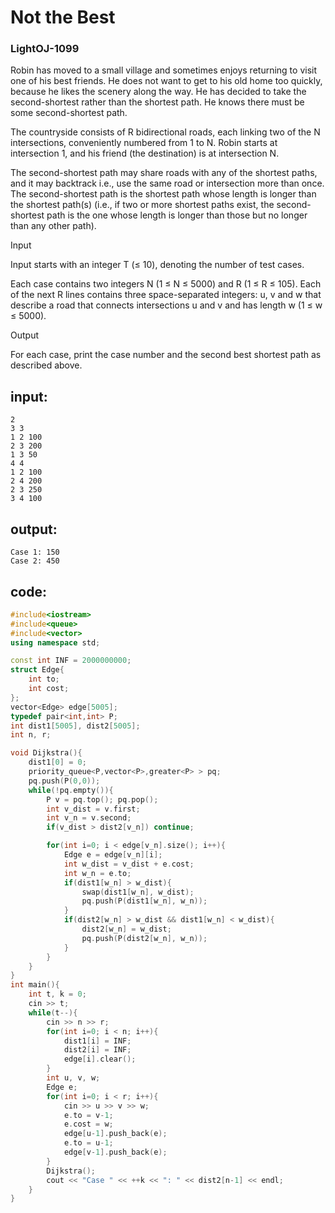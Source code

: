# Not the Best
### LightOJ-1099

Robin has moved to a small village and sometimes enjoys returning to visit one of his best friends. He does not want to get to his old home too quickly, because he likes the scenery along the way. He has decided to take the second-shortest rather than the shortest path. He knows there must be some second-shortest path.

The countryside consists of R bidirectional roads, each linking two of the N intersections, conveniently numbered from 1 to N. Robin starts at intersection 1, and his friend (the destination) is at intersection N.

The second-shortest path may share roads with any of the shortest paths, and it may backtrack i.e., use the same road or intersection more than once. The second-shortest path is the shortest path whose length is longer than the shortest path(s) (i.e., if two or more shortest paths exist, the second-shortest path is the one whose length is longer than those but no longer than any other path).

Input

Input starts with an integer T (≤ 10), denoting the number of test cases.

Each case contains two integers N (1 ≤ N ≤ 5000) and R (1 ≤ R ≤ 105). Each of the next R lines contains three space-separated integers: u, v and w that describe a road that connects intersections u and v and has length w (1 ≤ w ≤ 5000).

Output

For each case, print the case number and the second best shortest path as described above.

## input:

```
2
3 3
1 2 100
2 3 200
1 3 50
4 4
1 2 100
2 4 200
2 3 250
3 4 100
```

## output:

```
Case 1: 150
Case 2: 450
```

## code:

``` cpp
#include<iostream>
#include<queue>
#include<vector>
using namespace std;

const int INF = 2000000000;
struct Edge{
    int to;
    int cost;
};
vector<Edge> edge[5005];
typedef pair<int,int> P;
int dist1[5005], dist2[5005];
int n, r;

void Dijkstra(){
    dist1[0] = 0;
    priority_queue<P,vector<P>,greater<P> > pq;
    pq.push(P(0,0));
    while(!pq.empty()){
        P v = pq.top(); pq.pop();
        int v_dist = v.first;
        int v_n = v.second;
        if(v_dist > dist2[v_n]) continue;

        for(int i=0; i < edge[v_n].size(); i++){
            Edge e = edge[v_n][i];
            int w_dist = v_dist + e.cost;
            int w_n = e.to;
            if(dist1[w_n] > w_dist){
                swap(dist1[w_n], w_dist);
                pq.push(P(dist1[w_n], w_n));
            }
            if(dist2[w_n] > w_dist && dist1[w_n] < w_dist){
                dist2[w_n] = w_dist;
                pq.push(P(dist2[w_n], w_n));
            }
        }
    }
}
int main(){
    int t, k = 0;
    cin >> t;
    while(t--){
        cin >> n >> r;
        for(int i=0; i < n; i++){
            dist1[i] = INF;
            dist2[i] = INF;
            edge[i].clear();
        }
        int u, v, w;
        Edge e;
        for(int i=0; i < r; i++){
            cin >> u >> v >> w;
            e.to = v-1;
            e.cost = w;
            edge[u-1].push_back(e);
            e.to = u-1;
            edge[v-1].push_back(e);
        }
        Dijkstra();
        cout << "Case " << ++k << ": " << dist2[n-1] << endl;
    }
}
```